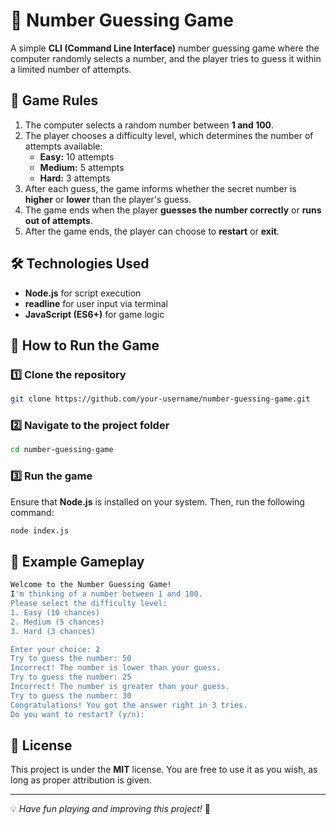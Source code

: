 # 🎯 Number Guessing Game

A simple **CLI (Command Line Interface)** number guessing game where the computer randomly selects a number, and the player tries to guess it within a limited number of attempts.

## 📜 Game Rules
1. The computer selects a random number between **1 and 100**.
2. The player chooses a difficulty level, which determines the number of attempts available:
   - **Easy:** 10 attempts
   - **Medium:** 5 attempts
   - **Hard:** 3 attempts
3. After each guess, the game informs whether the secret number is **higher** or **lower** than the player's guess.
4. The game ends when the player **guesses the number correctly** or **runs out of attempts**.
5. After the game ends, the player can choose to **restart** or **exit**.

## 🛠️ Technologies Used
- **Node.js** for script execution
- **readline** for user input via terminal
- **JavaScript (ES6+)** for game logic

## 🚀 How to Run the Game
### 1️⃣ Clone the repository
```sh
git clone https://github.com/your-username/number-guessing-game.git
```

### 2️⃣ Navigate to the project folder
```sh
cd number-guessing-game
```

### 3️⃣ Run the game
Ensure that **Node.js** is installed on your system. Then, run the following command:
```sh
node index.js
```

## 📸 Example Gameplay
```sh
Welcome to the Number Guessing Game!
I'm thinking of a number between 1 and 100.
Please select the difficulty level:
1. Easy (10 chances)
2. Medium (5 chances)
3. Hard (3 chances)

Enter your choice: 2
Try to guess the number: 50
Incorrect! The number is lower than your guess.
Try to guess the number: 25
Incorrect! The number is greater than your guess.
Try to guess the number: 30
Congratulations! You got the answer right in 3 tries.
Do you want to restart? (y/n):
```

## 📄 License
This project is under the **MIT** license. You are free to use it as you wish, as long as proper attribution is given.

---

💡 *Have fun playing and improving this project!* 🚀



